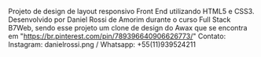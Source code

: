 Projeto de design de layout responsivo Front End utilizando HTML5 e CSS3.
Desenvolvido por Daniel Rossi de Amorim durante o curso Full Stack B7Web, sendo esse projeto um clone de design do Awax que se encontra em "https://br.pinterest.com/pin/789396640906626773/"
Contato: Instagram: danielrossi.png / Whatsapp: +55(11)939524211
